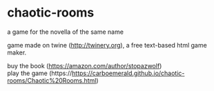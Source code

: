 # chaotic-rooms
a game for the novella of the same name 

game made on twine (http://twinery.org), a free text-based html game maker. 

buy the book (https://amazon.com/author/stopazwolf) <br />
play the game (https://https://carboemerald.github.io/chaotic-rooms/Chaotic%20Rooms.html)
